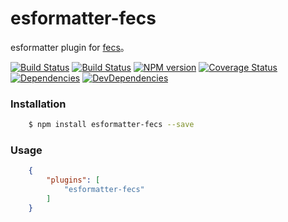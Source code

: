 esformatter-fecs
==========

esformatter plugin for [fecs](https://github.com/ecomfe/fecs)。

[![Build Status](https://img.shields.io/travis/ecomfe/esformatter-fecs.svg?style=flat)](http://travis-ci.org/ecomfe/esformatter-fecs)
[![Build Status](https://img.shields.io/appveyor/ci/chriswong/esformatter-fecs.svg?style=flat)](https://ci.appveyor.com/project/chriswong/esformatter-fecs)
[![NPM version](https://img.shields.io/npm/v/esformatter-fecs.svg?style=flat)](https://www.npmjs.com/package/esformatter-fecs)
[![Coverage Status](https://img.shields.io/coveralls/ecomfe/esformatter-fecs.svg?style=flat)](https://coveralls.io/r/ecomfe/esformatter-fecs)
[![Dependencies](https://img.shields.io/david/ecomfe/esformatter-fecs.svg?style=flat)](https://david-dm.org/ecomfe/esformatter-fecs)
[![DevDependencies](https://img.shields.io/david/dev/ecomfe/esformatter-fecs.svg?style=flat)](https://david-dm.org/ecomfe/esformatter-fecs)


### Installation

```bash
    $ npm install esformatter-fecs --save
```

### Usage

```json
    {
        "plugins": [
            "esformatter-fecs"
        ]
    }
```


